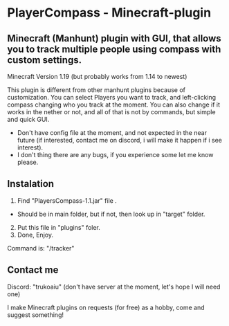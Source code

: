 # PlayerCompass - Minecraft-plugin
## Minecraft (Manhunt) plugin with GUI, that allows you to track multiple people using compass with custom settings.
Minecraft Version 1.19 (but probably works from 1.14 to newest)

This plugin is different from other manhunt plugins because of customization. You can select Players you want to track, and left-clicking compass changing who you track at the moment. You can also change if it works in the nether or not, and all of that is not by commands, but simple and quick GUI.

* Don't have config file at the moment, and not expected in the near future (if interested, contact me on discord, i will make it happen if i see interest).
* I don't thing there are any bugs, if you experience some let me know please.

## Instalation
1. Find "PlayersCompass-1.1.jar" file .
* Should be in main folder, but if not, then look up in "target" folder.
2) Put this file in "plugins" foler.
3) Done, Enjoy.

Command is: "/tracker"

## Contact me

Discord: "trukoaiu" (don't have server at the moment, let's hope I will need one)

I make Minecraft plugins on requests (for free) as a hobby, come and suggest something!
